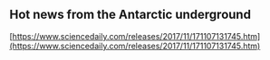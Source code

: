 ## Hot news from the Antarctic underground
  
  [https://www.sciencedaily.com/releases/2017/11/171107131745.htm](https://www.sciencedaily.com/releases/2017/11/171107131745.htm)